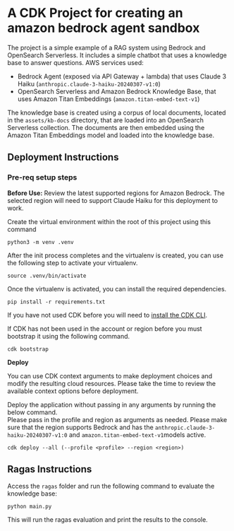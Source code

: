 # A CDK Project for creating an amazon bedrock agent sandbox 

The project is a simple example of a RAG system using Bedrock and OpenSearch Serverless. It includes a simple chatbot that uses a knowledge base to answer questions.
AWS services used:
- Bedrock Agent (exposed via API Gateway + lambda) that uses Claude 3 Haiku (`anthropic.claude-3-haiku-20240307-v1:0`)
- OpenSearch Serverless and Amazon Bedrock Knowledge Base, that uses Amazon Titan Embeddings (`amazon.titan-embed-text-v1`)

The knowledge base is created using a corpus of local documents, located in the `assets/kb-docs` directory, that are loaded into an OpenSearch Serverless collection. The documents are then embedded using the Amazon Titan Embeddings model and loaded into the knowledge base.

<!--     -->

## Deployment Instructions

### Pre-req setup steps

**Before Use:** Review the latest supported regions for Amazon Bedrock. The selected region will need to support Claude Haiku for this deployment to work.

Create the virtual environment within the root of this project using this command

```
python3 -m venv .venv
```

After the init process completes and the virtualenv is created, you can use the following step to activate your virtualenv.

```
source .venv/bin/activate
```

Once the virtualenv is activated, you can install the required dependencies.

```
pip install -r requirements.txt
```

If you have not used CDK before you will need to [install the CDK CLI](https://docs.aws.amazon.com/cdk/v2/guide/cli.html).

If CDK has not been used in the account or region before you must bootstrap it using the following command.

```
cdk bootstrap
```

**Deploy** 

You can use CDK context arguments to make deployment choices and modify the resulting cloud resources. Please take the time to review the available context options before deployment.

Deploy the application without passing in any arguments by running the below command.  
Please pass in the profile and region as arguments as needed. 
Please make sure that the region supports Bedrock and has the `anthropic.claude-3-haiku-20240307-v1:0` and `amazon.titan-embed-text-v1`models active. 

```
cdk deploy --all (--profile <profile> --region <region>)
```

## Ragas Instructions

Access the `ragas` folder and run the following command to evaluate the knowledge base:

```
python main.py
```

This will run the ragas evaluation and print the results to the console.